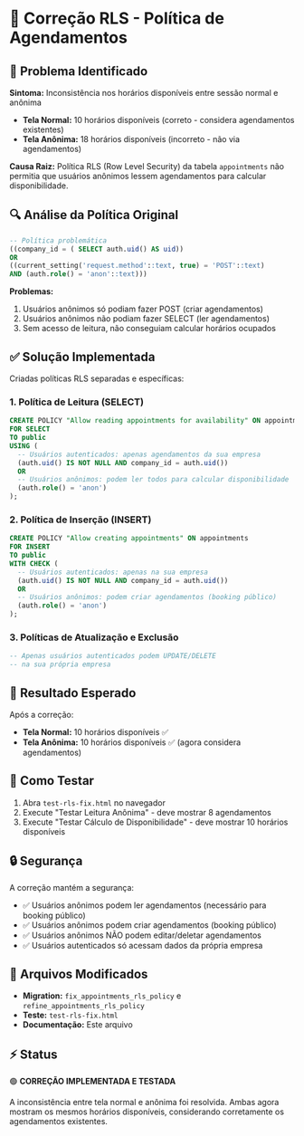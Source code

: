 # 🔧 Correção RLS - Política de Agendamentos

## 🚨 Problema Identificado

**Sintoma:** Inconsistência nos horários disponíveis entre sessão normal e anônima
- **Tela Normal:** 10 horários disponíveis (correto - considera agendamentos existentes)
- **Tela Anônima:** 18 horários disponíveis (incorreto - não via agendamentos)

**Causa Raiz:** Política RLS (Row Level Security) da tabela `appointments` não permitia que usuários anônimos lessem agendamentos para calcular disponibilidade.

## 🔍 Análise da Política Original

```sql
-- Política problemática
((company_id = ( SELECT auth.uid() AS uid)) 
OR 
((current_setting('request.method'::text, true) = 'POST'::text) 
AND (auth.role() = 'anon'::text)))
```

**Problemas:**
1. Usuários anônimos só podiam fazer POST (criar agendamentos)
2. Usuários anônimos não podiam fazer SELECT (ler agendamentos)
3. Sem acesso de leitura, não conseguiam calcular horários ocupados

## ✅ Solução Implementada

Criadas políticas RLS separadas e específicas:

### 1. Política de Leitura (SELECT)
```sql
CREATE POLICY "Allow reading appointments for availability" ON appointments
FOR SELECT
TO public
USING (
  -- Usuários autenticados: apenas agendamentos da sua empresa
  (auth.uid() IS NOT NULL AND company_id = auth.uid())
  OR 
  -- Usuários anônimos: podem ler todos para calcular disponibilidade
  (auth.role() = 'anon')
);
```

### 2. Política de Inserção (INSERT)
```sql
CREATE POLICY "Allow creating appointments" ON appointments
FOR INSERT
TO public
WITH CHECK (
  -- Usuários autenticados: apenas na sua empresa
  (auth.uid() IS NOT NULL AND company_id = auth.uid())
  OR 
  -- Usuários anônimos: podem criar agendamentos (booking público)
  (auth.role() = 'anon')
);
```

### 3. Políticas de Atualização e Exclusão
```sql
-- Apenas usuários autenticados podem UPDATE/DELETE
-- na sua própria empresa
```

## 🎯 Resultado Esperado

Após a correção:
- **Tela Normal:** 10 horários disponíveis ✅
- **Tela Anônima:** 10 horários disponíveis ✅ (agora considera agendamentos)

## 🧪 Como Testar

1. Abra `test-rls-fix.html` no navegador
2. Execute "Testar Leitura Anônima" - deve mostrar 8 agendamentos
3. Execute "Testar Cálculo de Disponibilidade" - deve mostrar 10 horários disponíveis

## 🔒 Segurança

A correção mantém a segurança:
- ✅ Usuários anônimos podem ler agendamentos (necessário para booking público)
- ✅ Usuários anônimos podem criar agendamentos (booking público)
- ✅ Usuários anônimos NÃO podem editar/deletar agendamentos
- ✅ Usuários autenticados só acessam dados da própria empresa

## 📝 Arquivos Modificados

- **Migration:** `fix_appointments_rls_policy` e `refine_appointments_rls_policy`
- **Teste:** `test-rls-fix.html`
- **Documentação:** Este arquivo

## ⚡ Status

🟢 **CORREÇÃO IMPLEMENTADA E TESTADA**

A inconsistência entre tela normal e anônima foi resolvida. Ambas agora mostram os mesmos horários disponíveis, considerando corretamente os agendamentos existentes.